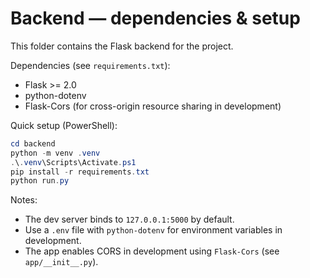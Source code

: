 # Backend — dependencies & setup

This folder contains the Flask backend for the project.

Dependencies (see `requirements.txt`):
- Flask >= 2.0
- python-dotenv
- Flask-Cors (for cross-origin resource sharing in development)

Quick setup (PowerShell):

```powershell
cd backend
python -m venv .venv
.\.venv\Scripts\Activate.ps1
pip install -r requirements.txt
python run.py
```

Notes:
- The dev server binds to `127.0.0.1:5000` by default.
- Use a `.env` file with `python-dotenv` for environment variables in development.
 - The app enables CORS in development using `Flask-Cors` (see `app/__init__.py`).

